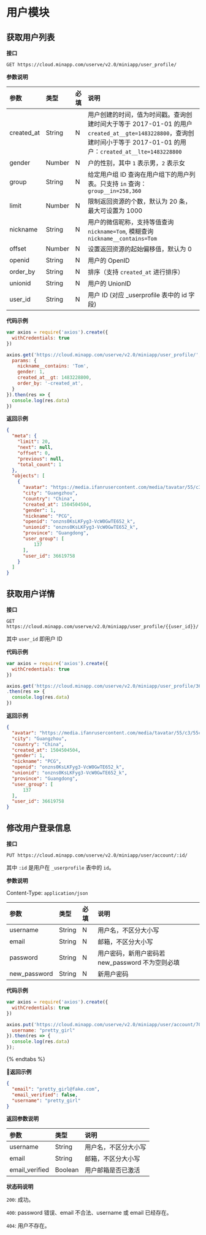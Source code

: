 # 用户模块

## 获取用户列表

**接口**

`GET https://cloud.minapp.com/userve/v2.0/miniapp/user_profile/`

**参数说明**

| 参数        | 类型   | 必填 | 说明 |
| :--------- | :----- | :-- | :-- |
| created_at | String | N   | 用户创建的时间，值为时间戳。查询创建时间大于等于 2017-01-01 的用户 `created_at__gte=1483228800`，查询创建时间小于等于 2017-01-01 的用户：`created_at__lte=1483228800` |
| gender     | Number | N   | 户的性别，其中 `1` 表示男，`2` 表示女 |
| group      | String | N   | 给定用户组 ID 查询在用户组下的用户列表。只支持 `in` 查询：`group__in=258,360`|
| limit      | Number | N   | 限制返回资源的个数，默认为 20 条，最大可设置为 1000 |
| nickname   | String | N   | 用户的微信昵称，支持等值查询 `nickname=Tom`, 模糊查询 `nickname__contains=Tom` |
| offset     | Number | N   | 设置返回资源的起始偏移值，默认为 0 |
| openid     | String | N   | 用户的 OpenID |
| order_by   | String | N   | 排序（支持 `created_at` 进行排序） |
| unionid    | String | N   | 用户的 UnionID |
| user_id    | String | N   | 用户 ID (对应 _userprofile 表中的 id 字段) |

**代码示例**

```js
var axios = require('axios').create({
  withCredentials: true
})

axios.get('https://cloud.minapp.com/userve/v2.0/miniapp/user_profile/', {
  params: {
    nickname__contains: 'Tom',
    gender: 1,
    created_at__gt: 1483228800,
    order_by: '-created_at',
  }
}).then(res => {
  console.log(res.data)
})
```

**返回示例**

```json
{
  "meta": {
    "limit": 20,
    "next": null,
    "offset": 0,
    "previous": null,
    "total_count": 1
  },
  "objects": [
    {
      "avatar": "https://media.ifanrusercontent.com/media/tavatar/55/c3/55c3dbebcc61891be10d29ded808c84a01dcf864.jpg",
      "city": "Guangzhou",
      "country": "China",
      "created_at": 1504504504,
      "gender": 1,
      "nickname": "PCG",
      "openid": "onzns0KsLKFyg3-VcW0GwTE652_k",
      "unionid": "onzns0KsLKFyg3-VcW0GwTE652_k",
      "province": "Guangdong",
      "user_group": [
          137
      ],
      "user_id": 36619758
    }
  ]
}
```

## 获取用户详情

**接口**

`GET https://cloud.minapp.com/userve/v2.0/miniapp/user_profile/{{user_id}}/`

其中 `user_id` 即用户 ID

**代码示例**

```js
var axios = require('axios').create({
  withCredentials: true
})

axios.get('https://cloud.minapp.com/userve/v2.0/miniapp/user_profile/36619758/')
.then(res => {
  console.log(res.data)
})
```

**返回示例**

```json
{
  "avatar": "https://media.ifanrusercontent.com/media/tavatar/55/c3/55c3dbebcc61891be10d29ded808c84a01dcf864.jpg",
  "city": "Guangzhou",
  "country": "China",
  "created_at": 1504504504,
  "gender": 1,
  "nickname": "PCG",
  "openid": "onzns0KsLKFyg3-VcW0GwTE652_k",
  "unionid": "onzns0KsLKFyg3-VcW0GwTE652_k",
  "province": "Guangdong",
  "user_group": [
      137
  ],
  "user_id": 36619758
}
```

## 修改用户登录信息

**接口**

`PUT https://cloud.minapp.com/userve/v2.0/miniapp/user/account/:id/`

其中 `:id` 是用户在 `_userprofile` 表中的 `id`。

**参数说明**

Content-Type: `application/json`

| 参数    | 类型   | 必填 | 说明 |
| :----- | :----- | :-- | :-- |
| username   | String | N   | 用户名，不区分大小写 |
| email | String | N   | 邮箱，不区分大小写 |
| password | String | N | 用户密码，新用户密码若 new_password 不为空则必填 |
| new_password | String | N | 新用户密码 |

**代码示例**

```javascript
var axios = require('axios').create({
  withCredentials: true
})

axios.put('https://cloud.minapp.com/userve/v2.0/miniapp/user/account/70695404/', {
  username: "pretty_girl"
}).then(res => {
  console.log(res.data)
});

```

{% endtabs %}

**返回示例**

```json
{
  "email": "pretty_girl@fake.com",
  "email_verified": false,
  "username": "pretty_girl"
}
```

**返回参数说明**

| 参数    | 类型   | 说明 |
| :----- | :----- | :-- |
| username   | String | 用户名，不区分大小写 |
| email | String | 邮箱，不区分大小写 |
| email_verified | Boolean | 用户邮箱是否已激活 |

**状态码说明**

`200`: 成功。

`400`: password 错误、email 不合法、username 或 email 已经存在。

`404`: 用户不存在。